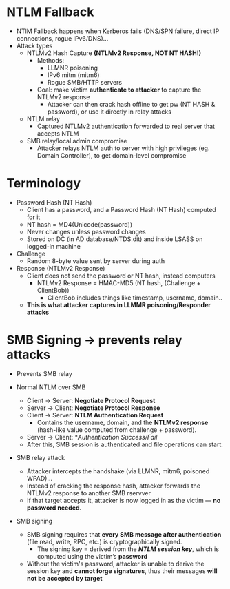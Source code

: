 
# NTLM Fallback
- NTlM Fallback happens when Kerberos fails (DNS/SPN failure, direct IP connections, rogue IPv6/DNS)...
- Attack types
	- NTLMv2 Hash Capture **(NTLMv2 Response, NOT NT HASH!)**
		- Methods:
			- LLMNR poisoning
			- IPv6 mitm (mitm6)
			- Rogue SMB/HTTP servers
		- Goal: make victim **authenticate to attacker** to capture the NTLMv2 response
			- Attacker can then crack hash offline to get pw (NT HASH & password), or use it directly in relay attacks
	- NTLM relay
		- Captured NTLMv2 authentication forwarded to real server that accepts NTLM
	- SMB relay/local admin compromise
		- Attacker relays NTLM auth to server with high privileges (eg. Domain Controller), to get domain-level compromise

# Terminology
- Password Hash (NT Hash) 
	- Client has a password, and a Password Hash (NT Hash) computed for it
	- NT hash = MD4(Unicode(password))
	- Never changes unless password changes
	- Stored on DC (in AD database/NTDS.dit) and inside LSASS on logged-in machine
- Challenge
	- Random 8-byte value sent by server during auth
- Response (NTLMv2 Response)
	- Client does not send the password or NT hash, instead computers
		- NTLMv2 Response = HMAC-MD5 (NT hash, (Challenge + ClientBob))
			- ClientBob includes things like timestamp, username, domain..
	- **This is what attacker captures in LLMMR poisoning/Responder attacks**

# SMB Signing -> prevents relay attacks
- Prevents SMB relay
- Normal NTLM over SMB
	- Client → Server: **Negotiate Protocol Request**
	- Server → Client: **Negotiate Protocol Response**
	- Client → Server: **NTLM Authentication Request**
		- Contains the username, domain, and the **NTLMv2 response** (hash-like value computed from challenge + password).
	- Server → Client: **Authentication Success/Fail*
	- After this, SMB session is authenticated and file operations can start.

- SMB relay attack
	- Attacker intercepts the handshake (via LLMNR, mitm6, poisoned WPAD)...
	- Instead of cracking the response hash, attacker forwards the NTLMv2 response to another SMB rservver
	- If that target accepts it, attacker is now logged in as the victim — **no password needed**.

- SMB signing
	- SMB signing requires that **every SMB message after authentication** (file read, write, RPC, etc.) is cryptographically signed.
	    - The signing key = derived from the ***NTLM session key***, which is computed using the victim’s **password**
    - Without the victim's password, attacker is unable to derive the session key and **cannot forge signatures**, thus their messages **will not be accepted by target**
    